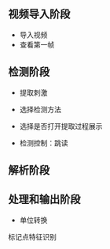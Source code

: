 ## 视频导入阶段

- 导入视频
- 查看第一帧



## 检测阶段

- 提取刺激
- 选择检测方法
- 选择是否打开提取过程展示

- 检测控制：跳读

## 解析阶段



## 处理和输出阶段

- 单位转换



标记点特征识别